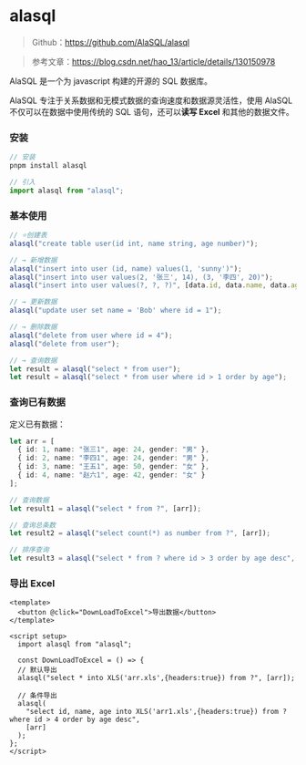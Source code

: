 # alasql

>Github：https://github.com/AlaSQL/alasql

>参考文章：https://blog.csdn.net/hao_13/article/details/130150978



AlaSQL 是一个为 javascript 构建的开源的 SQL 数据库。

AlaSQL 专注于关系数据和无模式数据的查询速度和数据源灵活性，使用 AlaSQL 不仅可以在数据中使用传统的 SQL 语句，还可以**读写 Excel** 和其他的数据文件。




### 安装

```TypeScript
// 安装
pnpm install alasql

// 引入
import alasql from "alasql";
```



### 基本使用

```TypeScript
// ⭐创建表
alasql("create table user(id int, name string, age number)");

// → 新增数据
alasql("insert into user (id, name) values(1, 'sunny')");
alasql("insert into user values(2, '张三', 14), (3, '李四', 20)");
alasql("insert into user values(?, ?, ?)", [data.id, data.name, data.age]);

// → 更新数据
alasql("update user set name = 'Bob' where id = 1");

// → 删除数据
alasql("delete from user where id = 4");
alasql("delete from user");

// → 查询数据
let result = alasql("select * from user");
let result = alasql("select * from user where id > 1 order by age");
```



### 查询已有数据

定义已有数据：

```TypeScript
let arr = [
  { id: 1, name: "张三1", age: 24, gender: "男" },
  { id: 2, name: "李四1", age: 24, gender: "男" },
  { id: 3, name: "王五1", age: 50, gender: "女" },
  { id: 4, name: "赵六1", age: 42, gender: "女" }
];
```

```TypeScript
// 查询数据
let result1 = alasql("select * from ?", [arr]);

// 查询总条数
let result2 = alasql("select count(*) as number from ?", [arr]);

// 排序查询
let result3 = alasql("select * from ? where id > 3 order by age desc", [arr]);
```



### 导出 Excel

```Vue
<template>
  <button @click="DownLoadToExcel">导出数据</button>
</template>

<script setup>
  import alasql from "alasql";
  
  const DownLoadToExcel = () => {
  // 默认导出
  alasql("select * into XLS('arr.xls',{headers:true}) from ?", [arr]);

  // 条件导出
  alasql(
    "select id, name, age into XLS('arr1.xls',{headers:true}) from ? where id > 4 order by age desc",
    [arr]
  );
};
</script>
```
